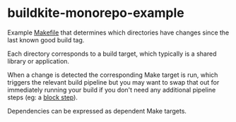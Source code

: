 # buildkite-monorepo-example

Example [Makefile](Makefile) that determines which directories have changes since the last known good build tag.

Each directory corresponds to a build target, which typically is a shared library or application.
 
When a change is detected the corresponding Make target is run, which triggers the relevant build pipeline but you may want to swap that out for immediately running your build if you don't need any additional pipeline steps (eg: a [block step](https://buildkite.com/docs/pipelines/block-step)).

Dependencies can be expressed as dependent Make targets.
